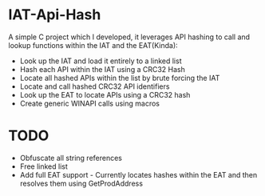 # IAT-Api-Hash
A simple C project which I developed, it leverages API hashing to call and lookup functions within the IAT and the EAT(Kinda):

* Look up the IAT and load it entirely to a linked list
* Hash each API within the IAT using a CRC32 Hash
* Locate all hashed APIs within the list by brute forcing the IAT
* Locate and call hashed CRC32 API identifiers
* Look up the EAT to locate APIs using a CRC32 hash
* Create generic WINAPI calls using macros

# TODO
* Obfuscate all string references
* Free linked list
* Add full EAT support - Currently locates hashes within the EAT and then resolves them using GetProdAddress
